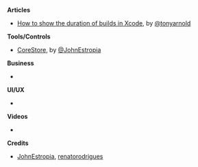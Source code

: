 
**Articles**

* [How to show the duration of builds in Xcode](http://tonyarnold.com/2016/04/20/xcode-build-duration.html), by [@tonyarnold](https://twitter.com/tonyarnold)
 
**Tools/Controls**

* [CoreStore](https://github.com/JohnEstropia/CoreStore), by [@JohnEstropia](https://twitter.com/JohnEstropia)

**Business**

* 

**UI/UX**

* 

**Videos**

* 

**Credits**

* [JohnEstropia](https://twitter.com/JohnEstropia), [renatorodrigues](https://github.com/renatorodrigues)
